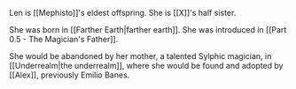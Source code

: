 Len is [[Mephisto]]'s eldest offspring. She is [[X]]'s half sister.

She was born in [[Farther Earth|farther earth]]. She was introduced in [[Part 0.5 - The Magician's Father]].

She would be abandoned by her mother, a talented Sylphic magician, in [[Underrealm|the underrealm]], where she would be found and adopted by [[Alex]], previously Emilio Banes. 
